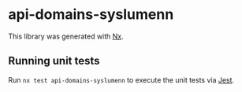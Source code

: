 # api-domains-syslumenn

This library was generated with [Nx](https://nx.dev).

## Running unit tests

Run `nx test api-domains-syslumenn` to execute the unit tests via [Jest](https://jestjs.io).
